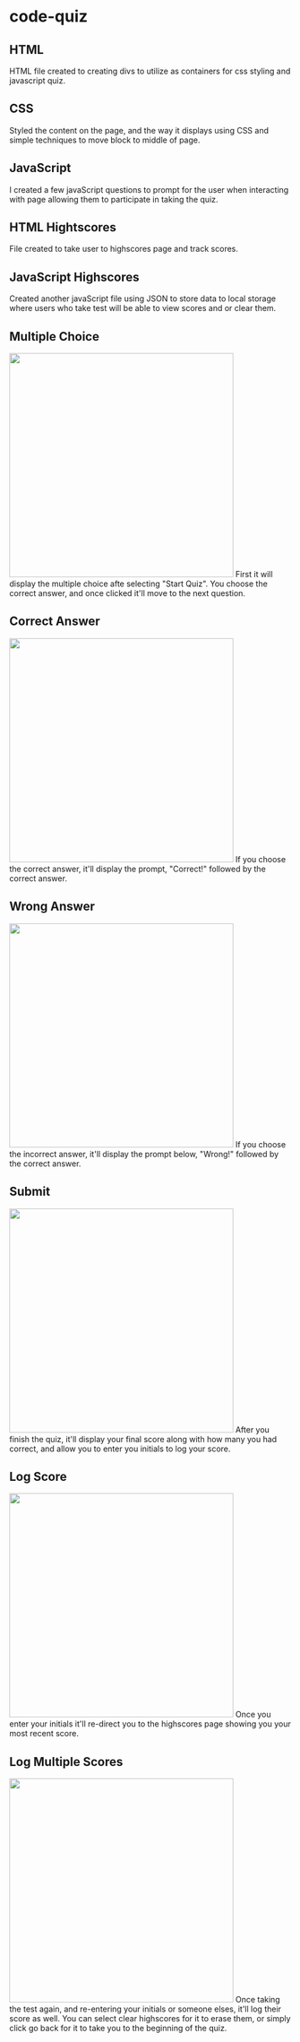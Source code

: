 # code-quiz

## HTML
HTML file created to creating divs to utilize as containers for css styling and javascript quiz.

## CSS 
Styled the content on the page, and the way it displays using CSS and simple techniques to move block to middle of page.

## JavaScript 
I created a few javaScript questions to prompt for the user when interacting with page allowing them to participate in taking the quiz. 

## HTML Hightscores
File created to take user to highscores page and track scores. 

## JavaScript Highscores
Created another javaScript file using JSON to store data to local storage where users who take test will be able to view scores and or clear them. 


## Multiple Choice

<img width="400" src="https://user-images.githubusercontent.com/109103013/234139944-d2329ff7-8ac2-4edd-925c-d30b13e19083.jpg">
First it will display the multiple choice afte selecting "Start Quiz". You choose the correct answer, and once clicked it'll move to the next question. 

## Correct Answer

<img width="400" src="https://user-images.githubusercontent.com/109103013/234142870-265b8568-b546-4beb-bdb8-ef9b5d6329cb.jpeg">
If you choose the correct answer, it'll display the prompt, "Correct!" followed by the correct answer.

## Wrong Answer

<img width="400" src="https://user-images.githubusercontent.com/109103013/234142946-00fc1d2f-9799-4216-a4b9-cb03362e287c.jpeg">
If you choose the incorrect answer, it'll display the prompt below, "Wrong!" followed by the correct answer.

## Submit

<img width="400" src="https://user-images.githubusercontent.com/109103013/234142978-37717e85-904e-4af7-94f9-03bb9f19a2cf.jpeg">
After you finish the quiz, it'll display your final score along with how many you had correct, and allow you to enter you initials to log your score.

## Log Score

<img width="400" src="https://user-images.githubusercontent.com/109103013/234143120-1cb52091-6787-463b-b3f8-b384eae3572e.jpeg">
Once you enter your initials it'll re-direct you to the highscores page showing you your most recent score. 


## Log Multiple Scores

<img width="400" src="https://user-images.githubusercontent.com/109103013/234143229-0788dc46-7235-4ec1-af60-6dab1e23962d.jpeg">
Once taking the test again, and re-entering your initials or someone elses, it'll log their score as well. You can select clear highscores for it to erase them, or simply click go back for it to take you to the beginning of the quiz. 
